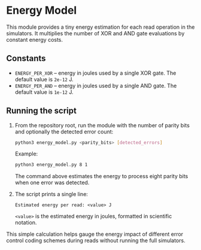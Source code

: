 # Energy Model

This module provides a tiny energy estimation for each read operation in the
simulators. It multiplies the number of XOR and AND gate evaluations by
constant energy costs.

## Constants

- `ENERGY_PER_XOR` – energy in joules used by a single XOR gate. The default
  value is `2e-12` J.
- `ENERGY_PER_AND` – energy in joules used by a single AND gate. The default
  value is `1e-12` J.

## Running the script

1. From the repository root, run the module with the number of parity bits and
   optionally the detected error count:

   ```bash
   python3 energy_model.py <parity_bits> [detected_errors]
   ```

   Example:

   ```bash
   python3 energy_model.py 8 1
   ```

   The command above estimates the energy to process eight parity bits when one
   error was detected.

2. The script prints a single line:

   ```
   Estimated energy per read: <value> J
   ```

   `<value>` is the estimated energy in joules, formatted in scientific notation.

This simple calculation helps gauge the energy impact of different error control
coding schemes during reads without running the full simulators.
